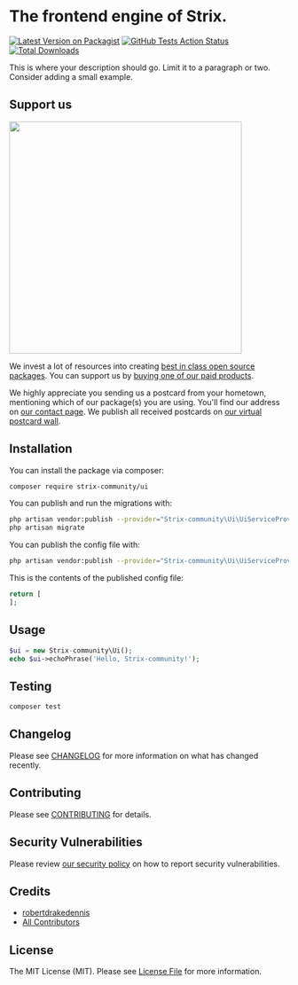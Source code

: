# The frontend engine of Strix.

[![Latest Version on Packagist](https://img.shields.io/packagist/v/strix-community/ui.svg?style=flat-square)](https://packagist.org/packages/strix-community/ui)
[![GitHub Tests Action Status](https://img.shields.io/github/workflow/status/strix-community/ui/run-tests?label=tests)](https://github.com/strix-community/ui/actions?query=workflow%3Arun-tests+branch%3Amaster)
[![Total Downloads](https://img.shields.io/packagist/dt/strix-community/ui.svg?style=flat-square)](https://packagist.org/packages/strix-community/ui)


This is where your description should go. Limit it to a paragraph or two. Consider adding a small example.

## Support us

[<img src="https://github-ads.s3.eu-central-1.amazonaws.com/package-ui-laravel.jpg?t=1" width="419px" />](https://spatie.be/github-ad-click/package-ui-laravel)

We invest a lot of resources into creating [best in class open source packages](https://spatie.be/open-source). You can support us by [buying one of our paid products](https://spatie.be/open-source/support-us).

We highly appreciate you sending us a postcard from your hometown, mentioning which of our package(s) you are using. You'll find our address on [our contact page](https://spatie.be/about-us). We publish all received postcards on [our virtual postcard wall](https://spatie.be/open-source/postcards).

## Installation

You can install the package via composer:

```bash
composer require strix-community/ui
```

You can publish and run the migrations with:

```bash
php artisan vendor:publish --provider="Strix-community\Ui\UiServiceProvider" --tag="migrations"
php artisan migrate
```

You can publish the config file with:
```bash
php artisan vendor:publish --provider="Strix-community\Ui\UiServiceProvider" --tag="config"
```

This is the contents of the published config file:

```php
return [
];
```

## Usage

``` php
$ui = new Strix-community\Ui();
echo $ui->echoPhrase('Hello, Strix-community!');
```

## Testing

``` bash
composer test
```

## Changelog

Please see [CHANGELOG](CHANGELOG.md) for more information on what has changed recently.

## Contributing

Please see [CONTRIBUTING](.github/CONTRIBUTING.md) for details.

## Security Vulnerabilities

Please review [our security policy](../../security/policy) on how to report security vulnerabilities.

## Credits

- [robertdrakedennis](https://github.com/robertdrakedennis)
- [All Contributors](../../contributors)

## License

The MIT License (MIT). Please see [License File](LICENSE.md) for more information.
